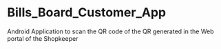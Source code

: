 # Bills_Board_Customer_App
Android Application to scan the QR code of the QR generated in the Web portal of the Shopkeeper
